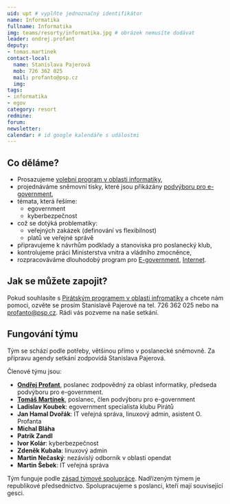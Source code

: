 ```yaml
---
uid: upt # vyplňte jednoznačný identifikátor
name: Informatika
fullname: Informatika
img: teams/resorty/informatika.jpg # obrázek nemusíte dodávat
leader: ondrej.profant
deputy:
- tomas.martinek
contact-local:
  name: Stanislava Pajerová
  mob: 726 362 025
  mail: profanto@psp.cz
  img: 
tags:
- informatika
- egov
category: resort
redmine:
forum:
newsletter:
calendar: # id google kalendáře s událostmi
---
```


Co děláme?
----------

* Prosazujeme [volební program v oblasti informatiky](/program/psp2017/informatika/),
* projednáváme sněmovní tisky, které jsou přikázány [podvýboru pro e-government](http://www.psp.cz/sqw/hp.sqw?k=4427),
* témata, která řešíme:
    * egovernment
    * kyberbezpečnost
* což se dotýká problematiky:
    * veřejných zakázek (definování vs flexibilnost)
    * platů ve veřejné správě
* připravujeme k návrhům podklady a stanoviska pro poslanecký klub,
* kontrolujeme práci Ministerstva vnitra a vládního zmocněnce,
* rozpracováváme dlouhodobý program pro [E-government](/program/dlouhodoby/e-government/), [Internet](/program/dlouhodoby/internet/).

Jak se můžete zapojit?
----------------------

Pokud souhlasíte s [Pirátským programem v oblasti infromatiky](/program/psp2017/informatika/) a chcete nám pomoci, ozvěte se prosím Stanislavě Pajerové na tel. 726 362 025 nebo na <profanto@psp.cz>. Rádi vás pozveme na naše setkání.

Fungování týmu
---------------

Tým se schází podle potřeby, většinou přímo v poslanecké sněmovně. Za přípravu agendy setkání zodpovídá Stanislava Pajerová.

Členové týmu jsou:

* **[Ondřej Profant](/lide/ondrej-profant)**, poslanec zodpovědný za oblast informatiky, předseda podvýboru pro e-government.
* **[Tomáš Martínek](/lide/tomas-martinek)**, poslanec, člen podvýboru pro e-government
* **Ladislav Koubek**: egovernment specialista klubu Pirátů
* **Jan Hamal Dvořák**: IT veřejná správa, linuxový admin, asistent O. Profanta
* **Michal Bláha**
* **Patrik Zandl**
* **Ivor Kolár**: kyberbezpečnost
* **Zdeněk Kubala**: linuxový admin
* **Martin Nečaský**: nezávislý odborník v oblasti opendat
* **Martin Šebek**: IT veřejná správa

Tým funguje podle [zásad týmové spolupráce](https://wiki.pirati.cz/rules/or_zatys). Nadřízeným týmem je republikové předsednictvo. Spolupracujeme s poslanci, kteří mají související gesci.
